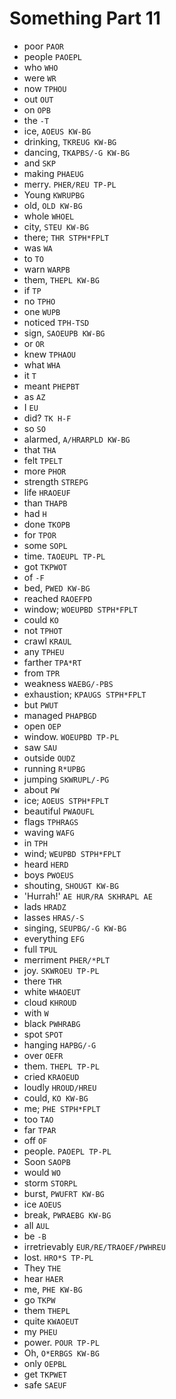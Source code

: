 # Something Part 11

* poor `PAOR`
* people `PAOEPL`
* who `WHO`
* were `WR`
* now `TPHOU`
* out `OUT`
* on `OPB`
* the `-T`
* ice, `AOEUS KW-BG`
* drinking, `TKREUG KW-BG`
* dancing, `TKAPBS/-G KW-BG`
* and `SKP`
* making `PHAEUG`
* merry. `PHER/REU TP-PL`
* Young `KWRUPBG`
* old, `OLD KW-BG`
* whole `WHOEL`
* city, `STEU KW-BG`
* there; `THR STPH*FPLT`
* was `WA`
* to `TO`
* warn `WARPB`
* them, `THEPL KW-BG`
* if `TP`
* no `TPHO`
* one `WUPB`
* noticed `TPH-TSD`
* sign, `SAOEUPB KW-BG`
* or `OR`
* knew `TPHAOU`
* what `WHA`
* it `T`
* meant `PHEPBT`
* as `AZ`
* I `EU`
* did? `TK H-F`
* so `SO`
* alarmed, `A/HRARPLD KW-BG`
* that `THA`
* felt `TPELT`
* more `PHOR`
* strength `STREPG`
* life `HRAOEUF`
* than `THAPB`
* had `H`
* done `TKOPB`
* for `TPOR`
* some `SOPL`
* time. `TAOEUPL TP-PL`
* got `TKPWOT`
* of `-F`
* bed, `PWED KW-BG`
* reached `RAOEFPD`
* window; `WOEUPBD STPH*FPLT`
* could `KO`
* not `TPHOT`
* crawl `KRAUL`
* any `TPHEU`
* farther `TPA*RT`
* from `TPR`
* weakness `WAEBG/-PBS`
* exhaustion; `KPAUGS STPH*FPLT`
* but `PWUT`
* managed `PHAPBGD`
* open `OEP`
* window. `WOEUPBD TP-PL`
* saw `SAU`
* outside `OUDZ`
* running `R*UPBG`
* jumping `SKWRUPL/-PG`
* about `PW`
* ice; `AOEUS STPH*FPLT`
* beautiful `PWAOUFL`
* flags `TPHRAGS`
* waving `WAFG`
* in `TPH`
* wind; `WEUPBD STPH*FPLT`
* heard `HERD`
* boys `PWOEUS`
* shouting, `SHOUGT KW-BG`
* 'Hurrah!' `AE HUR/RA SKHRAPL AE`
* lads `HRADZ`
* lasses `HRAS/-S`
* singing, `SEUPBG/-G KW-BG`
* everything `EFG`
* full `TPUL`
* merriment `PHER/*PLT`
* joy. `SKWROEU TP-PL`
* there `THR`
* white `WHAOEUT`
* cloud `KHROUD`
* with `W`
* black `PWHRABG`
* spot `SPOT`
* hanging `HAPBG/-G`
* over `OEFR`
* them. `THEPL TP-PL`
* cried `KRAOEUD`
* loudly `HROUD/HREU`
* could, `KO KW-BG`
* me; `PHE STPH*FPLT`
* too `TAO`
* far `TPAR`
* off `OF`
* people. `PAOEPL TP-PL`
* Soon `SAOPB`
* would `WO`
* storm `STORPL`
* burst, `PWUFRT KW-BG`
* ice `AOEUS`
* break, `PWRAEBG KW-BG`
* all `AUL`
* be `-B`
* irretrievably `EUR/RE/TRAOEF/PWHREU`
* lost. `HRO*S TP-PL`
* They `THE`
* hear `HAER`
* me, `PHE KW-BG`
* go `TKPW`
* them `THEPL`
* quite `KWAOEUT`
* my `PHEU`
* power. `POUR TP-PL`
* Oh, `O*ERBGS KW-BG`
* only `OEPBL`
* get `TKPWET`
* safe `SAEUF`
